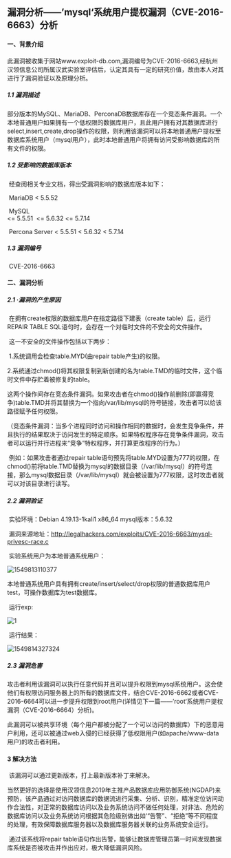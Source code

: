 ## 漏洞分析——’mysql‘系统用户提权漏洞（CVE-2016-6663）分析

#### 一、背景介绍

​	此漏洞被收集于网站www.exploit-db.com,漏洞编号为CVE-2016-6663,经杭州汉领信息公司所属汉武实验室评估后，认定其具有一定的研究价值，故由本人对其进行了漏洞验证以及原理分析。

##### 1.1 漏洞描述

​	部分版本的MySQL、MariaDB、PerconaDB数据库存在一个竞态条件漏洞。一个本地普通用户如果拥有一个低权限的数据库用户，且此用户拥有对其数据库进行select,insert,create,drop操作的权限，则利用该漏洞可以将本地普通用户提权至数据库系统用户（mysql用户），此时本地普通用户将拥有访问受影响数据库的所有文件的权限。

##### 1.2 受影响的数据库版本

​	经查阅相关专业文档，得出受漏洞影响的数据库版本如下：

​	MariaDB 
   		 < 5.5.52

​	MySQL  
 		 <= 5.5.51
​		 <= 5.6.32
   		 <= 5.7.14

​	Percona Server
  		 < 5.5.51
   		 < 5.6.32
 		 < 5.7.14

##### 1.3 漏洞编号

​	CVE-2016-6663

  

#### 二、漏洞分析

##### 2.1  ·漏洞的产生原因

​	在拥有create权限的数据库用户在指定路径下建表（create table）后，运行REPAIR TABLE SQL语句时，会存在一个对临时文件的不安全的文件操作。

​	这一不安全的文件操作包括以下两步：

​	1.系统调用会检查table.MYD(由repair table产生)的权限。

​	2.系统通过chmod()将其权限复制到新创建的名为table.TMD的临时文件，这个临时文件中存贮着被修复的table。

​	这两个操作间存在竞态条件漏洞。如果攻击者在chmod()操作前删除(即赢得竞争)table.TMD并将其替换为一个指向/var/lib/mysql的符号链接，攻击者可以给该路径赋予任何权限。

​	（竞态条件漏洞：当多个进程同时访问和操作相同的数据时，会发生竞争条件，并且执行的结果取决于访问发生的特定顺序。如果特权程序存在竞争条件漏洞，攻击者可以运行并行进程来“竞争”特权程序，并打算更改程序的行为。）

​	例如：如果攻击者通过repair table语句预先将table.MYD设置为777的权限，在chmod()前将table.TMD替换为mysql的数据目录（/var/lib/mysql）的符号连接，那么mysql数据目录（/var/lib/mysql）就会被设置为777权限，这时攻击者就可以对该目录进行读写。

##### 2.2 漏洞验证

​	实验环境：Debian 4.19.13-1kali1 x86_64	   mysql版本：5.6.32

​	漏洞来源地址：http://legalhackers.com/exploits/CVE-2016-6663/mysql-privesc-race.c

​	实验系统用户为本地普通系统用户：

![1549813110377](https://github.com/leadsino/dqk/blob/master/2.12/images/1549813110377.png?raw=true)

​       本地普通系统用户具有拥有create/insert/select/drop权限的普通数据库用户test，可操作数据库为test数据库。

​	运行exp:

![1](https://github.com/leadsino/dqk/blob/master/2.12/images/1.gif?raw=true)

​	运行结果：

![1549814327324](https://github.com/leadsino/dqk/blob/master/2.12/images/1549814327324.png?raw=true)

##### 2.3 漏洞危害

​	攻击者利用该漏洞可以执行任意代码并且可以提升权限到mysql系统用户。这会使他们有权限访问服务器上的所有的数据库文件，结合CVE-2016-6662或者CVE-2016-6664可以进一步提升权限到root用户(详情见下一篇——’root‘系统用户提权漏洞（CVE-2016-6664）分析)。

​	此漏洞可以被共享环境（每个用户都被分配了一个可以访问的数据库）下的恶意用户利用，还可以被通过web入侵的已经获得了低权限用户(如apache/www-data用户)的攻击者利用。

#### 3 解决方法

​	该漏洞可以通过更新版本，打上最新版本补丁来解决。

​	当然更好的选择是使用汉领信息2019年主推产品数据库应用防御系统(NGDAP)来预防，该产品通过对访问数据库的数据流进行采集、分析、识别，精准定位访问动作合法性，对正常的数据库访问以及业务系统访问不做任何处理，对非法、危险的数据库访问以及业务系统访问根据其危险级别做出如‘“告警”、“拒绝”等不同程度的处理，有效保障数据库服务器以及数据库服务器关联的业务系统安全运行。

​	通过该系统将repair table语句作出告警，能够让数据库管理员第一时间发现数据库系统是否被攻击并作出应对，极大降低漏洞风险。